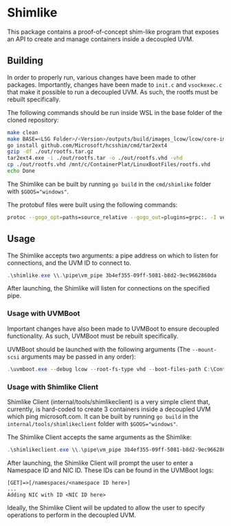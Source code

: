 # Shimlike

This package contains a proof-of-concept shim-like program that exposes an API to create and manage containers inside a decoupled UVM.

## Building

In order to properly run, various changes have been made to other packages. Importantly, changes have been made to `init.c` and `vsockexec.c` that make it possible to run a decoupled UVM. As such, the rootfs must be rebuilt specifically.

The following commands should be run inside WSL in the base folder of the cloned repository:

```sh
make clean
make BASE=<LSG Folder>/<Version>/outputs/build/images_lcow/lcow/core-image-minimal-lcow.tar
go install github.com/Microsoft/hcsshim/cmd/tar2ext4
gzip -df ./out/rootfs.tar.gz
tar2ext4.exe -i ./out/rootfs.tar -o ./out/rootfs.vhd -vhd
cp ./out/rootfs.vhd /mnt/c/ContainerPlat/LinuxBootFiles/rootfs.vhd
echo Done
```

The Shimlike can be built by running `go build` in the `cmd/shimlike` folder with `$GOOS="windows"`.

The protobuf files were built using the following commands:

```sh
protoc --gogo_opt=paths=source_relative --gogo_out=plugins=grpc:. -I vendor/ --proto_path=. pkg/shimlike/api/api.proto
```

## Usage

The Shimlike accepts two arguments: a pipe address on which to listen for connections, and the UVM ID to connect to.

```powershell
.\shimlike.exe \\.\pipe\vm_pipe 3b4ef355-09ff-5081-b8d2-9ec9662860da
```

After launching, the Shimlike will listen for connections on the specified pipe.

### Usage with UVMBoot

Important changes have also been made to UVMBoot to ensure decoupled functionality. As such, UVMBoot must be rebuilt specifically.

UVMBoot should be launched with the following arguments (The `--mount-scsi` arguments may be passed in any order):

```powershell
.\uvmboot.exe --debug lcow --root-fs-type vhd --boot-files-path C:\ContainerPlat\LinuxBootFiles\ --vpmem-max-count 0 --mount-scsi '<path_to_scratch_disk>,,w' --mount-scsi '<path_to_pause_image>' --mount-scsi '<path_to_container_images>'...
```

### Usage with Shimlike Client

Shimlike Client (internal/tools/shimlikeclient) is a very simple client that, currently, is hard-coded to create 3 containers inside a decoupled UVM which ping microsoft.com. It can be built by running `go build` in the `internal/tools/shimlikeclient` folder with `$GOOS="windows"`.

The Shimlike Client accepts the same arguments as the Shimlike:

```powershell
.\shimlikeclient.exe \\.\pipe\vm_pipe 3b4ef355-09ff-5081-b8d2-9ec9662860da
```

After launching, the Shimlike Client will prompt the user to enter a Namespace ID and NIC ID. These IDs can be found in the UVMBoot logs:

```
[GET]=>[/namespaces/<namespace ID here>]
...
Adding NIC with ID <NIC ID here>
```

Ideally, the Shimlike Client will be updated to allow the user to specify operations to perform in the decoupled UVM.